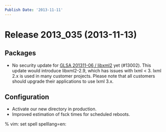 ```yaml
---
Publish Date: '2013-11-11'
---
```


# Release 2013_035 (2013-11-13)

## Packages

- No security update for [GLSA 201311-06 / libxml2](http://www.gentoo.org/security/en/glsa/glsa-201311-06.xml) yet (#13002).
  This update would introduce libxml2-2.9, which has issues with lxml \< 3. lxml
  2.x is used in many customer projects. Please note that all customers should
  upgrade their applications to use lxml 3.x.

## Configuration

- Activate our new directory in production.
- Improved estimation of fsck times for scheduled reboots.

% vim: set spell spelllang=en:
